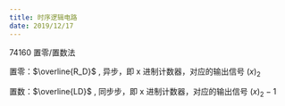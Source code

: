 ```yaml
---
title: 时序逻辑电路
date: 2019/12/17
---
```


74160 置零/置数法

置零：$\overline{R_D}$  , 异步，即 x 进制计数器，对应的输出信号 $(x)_2$

置数：$\overline{LD}$  , 同步步，即 x 进制计数器，对应的输出信号 $(x)_2-1$

